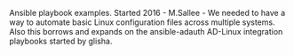 Ansible playbook examples. 
Started 2016 - M.Sallee  - 
We needed to have a way to automate basic Linux configuration files across multiple systems.
Also this borrows and expands on the ansible-adauth AD-Linux integration playbooks started by glisha.
